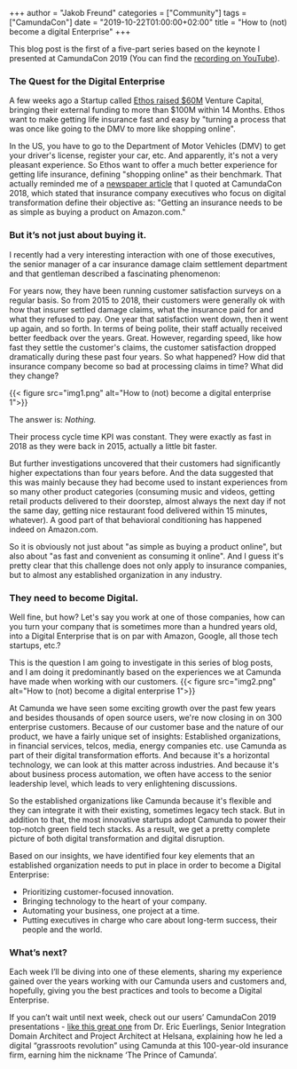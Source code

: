 +++
author = "Jakob Freund"
categories = ["Community"]
tags = ["CamundaCon"]
date = "2019-10-22T01:00:00+02:00"
title = "How to (not) become a digital Enterprise"
+++

This blog post is the first of a five-part series based on the keynote I presented at CamundaCon 2019 (You can find the [recording on YouTube](https://www.youtube.com/watch?v=zfN2-TlzlZs)).
### The Quest for the Digital Enterprise

A few weeks ago a Startup called [Ethos raised $60M](https://news.crunchbase.com/news/ethos-raises-60m-more-in-gv-led-series-c-marking-third-raise-in-14-months/) Venture Capital, bringing their external funding to more than $100M within 14 Months. Ethos want to make getting life insurance fast and easy by "turning a process that was once like going to the DMV to more like shopping online".

<!--more-->
In the US, you have to go to the Department of Motor Vehicles (DMV) to get your driver's license, register your car, etc. And apparently, it's not a very pleasant experience. So Ethos want to offer a much better experience for getting life insurance, defining "shopping online" as their benchmark. That actually reminded me of a [newspaper article](https://www.sueddeutsche.de/wirtschaft/digitalisierung-versichert-von-amazon-1.3747260) that I quoted at CamundaCon 2018, which stated that insurance company executives who focus on digital transformation define their objective as: "Getting an insurance needs to be as simple as buying a product on Amazon.com."

### But it’s not just about buying it.

I recently had a very interesting interaction with one of those executives, the senior manager of a car insurance damage claim settlement department and that gentleman described a fascinating phenomenon:

For years now, they have been running customer satisfaction surveys on a regular basis. So from 2015 to 2018, their customers were generally ok with how that insurer settled damage claims, what the insurance paid for and what they refused to pay. One year that satisfaction went down, then it went up again, and so forth. In terms of being polite, their staff actually received better feedback over the years. Great. However, regarding speed, like how fast they settle the customer's claims, the customer satisfaction dropped dramatically during these past four years. So what happened? How did that insurance company become so bad at processing claims in time? What did they change?

{{< figure src="img1.png" alt="How to (not) become a digital enterprise 1">}}

The answer is: _Nothing._

Their process cycle time KPI was constant. They were exactly as fast in 2018 as they were back in 2015, actually a little bit faster.

But further investigations uncovered that their customers had significantly higher expectations than four years before. And the data suggested that this was mainly because they had become used to instant experiences from so many other product categories (consuming music and videos, getting retail products delivered to their doorstep, almost always the next day if not the same day, getting nice restaurant food delivered within 15 minutes, whatever). A good part of that behavioral conditioning has happened indeed on Amazon.com.

So it is obviously not just about "as simple as buying a product online", but also about "as fast and convenient as consuming it online". And I guess it's pretty clear that this challenge does not only apply to insurance companies, but to almost any established organization in any industry.

### They need to become Digital.

Well fine, but how? Let's say you work at one of those companies, how can you turn your company that is sometimes more than a hundred years old, into a Digital Enterprise that is on par with Amazon, Google, all those tech startups, etc.?

This is the question I am going to investigate in this series of blog posts, and I am doing it predominantly based on the experiences we at Camunda have made when working with our customers.
{{< figure src="img2.png" alt="How to (not) become a digital enterprise 1">}}

At Camunda we have seen some exciting growth over the past few years and besides thousands of open source users, we're now closing in on 300 enterprise customers. Because of our customer base and the nature of our product, we have a fairly unique set of insights: Established organizations, in financial services, telcos, media, energy companies etc. use Camunda as part of their digital transformation efforts. And because it's a horizontal technology, we can look at this matter across industries. And because it's about business process automation, we often have access to the senior leadership level, which leads to very enlightening discussions.

So the established organizations like Camunda because it's flexible and they can integrate it with their existing, sometimes legacy tech stack. But in addition to that, the most innovative startups adopt Camunda to power their top-notch green field tech stacks. As a result, we get a pretty complete picture of both digital transformation and digital disruption.

Based on our insights, we have identified four key elements that an established organization needs to put in place in order to become a Digital Enterprise:

- Prioritizing customer-focused innovation.
- Bringing technology to the heart of your company.
- Automating your business, one project at a time.
- Putting executives in charge who care about long-term success, their people and the world.

### What’s next?

Each week I’ll be diving into one of these elements, sharing my experience gained over the years working with our Camunda users and customers and, hopefully, giving you the best practices and tools to become a Digital Enterprise.

If you can’t wait until next week, check out our users’ CamundaCon 2019 presentations - [like this great one](https://www.youtube.com/watch?v=4NfT56UfwFo) from Dr. Eric Euerlings, Senior Integration Domain Architect and Project Architect at Helsana, explaining how he led a digital “grassroots revolution” using Camunda at this 100-year-old insurance firm, earning him the nickname ‘The Prince of Camunda’.

